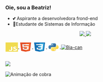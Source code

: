 ### Oie, sou a Beatriz! 

- 💕 Aspirante a desenvolvedora frond-end
- 🌱Estudante de Sistemas de Informação

<div align="center">
  <a href="https://github.com/beatrizofranca">
  <img height="180m" src="https://github-readme-stats.vercel.app/api?username=beatrizofranca&show_icons=true&theme=dark&include_all_commits=true&count_private=true"/>
  <img height="180m" src="https://github-readme-stats.vercel.app/api/top-langs/?username=beatrizofranca&layout=compact&langs_count=5&theme=dracula"/>
</div>


<div style="display: inline_block"><br>
  <img align="center" alt="Bia-Js" height="30" width="40" src="https://raw.githubusercontent.com/devicons/devicon/master/icons/javascript/javascript-plain.svg">
  <img align="center" alt="Bia-HTML" height="30" width="40" src="https://raw.githubusercontent.com/devicons/devicon/master/icons/html5/html5-original.svg">
  <img align="center" alt="Bia-CSS" height="30" width="40" src="https://raw.githubusercontent.com/devicons/devicon/master/icons/css3/css3-original.svg">
  <img align="center" alt="Bia-Python" height="30" width="40" src="https://raw.githubusercontent.com/devicons/devicon/master/icons/python/python-original.svg">
  <img align="center" alt="Bia-can" height="30" width="40"src="https://cdn.jsdelivr.net/gh/devicons/devicon/icons/canva/canva-original.svg" />
          
</div>

##
 
<div>
  <a href = "mailto:anabeatrizo.franca@gmail.com"><img src="https://img.shields.io/badge/-Gmail-%23333?style=for-the-badge&logo=gmail&logoColor=white" destino ="_blank"></a>

 
![ Animação de cobra ](https://github.com/rafaballerini2/rafaballerini/blob/output/github-contribution-grid-snake.svg)
 
</div>
